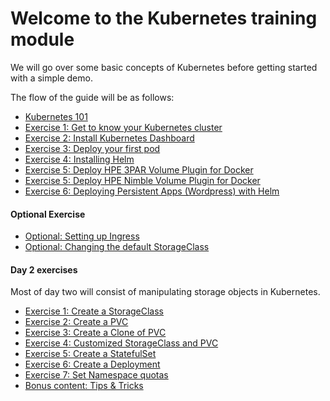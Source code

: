 # Welcome to the Kubernetes training module

We will go over some basic concepts of Kubernetes before getting started with a simple demo.

The flow of the guide will be as follows:

* [Kubernetes 101](kubernetes101.md)
* [Exercise 1: Get to know your Kubernetes cluster](get_to_know_cluster.md)
* [Exercise 2: Install Kubernetes Dashboard](dashboard.md)
* [Exercise 3: Deploy your first pod](deploy_first_pod.md)
* [Exercise 4: Installing Helm](install_helm.md)
* [Exercise 5: Deploy HPE 3PAR Volume Plugin for Docker](3par_volume_plugin_install.md)
* [Exercise 5: Deploy HPE Nimble Volume Plugin for Docker](nimble_volume_plugin_install.md)
* [Exercise 6: Deploying Persistent Apps (Wordpress) with Helm](deploy_app_helm.md)

#### Optional Exercise
* [Optional: Setting up Ingress](optional_ingress.md)
* [Optional: Changing the default StorageClass](default_storageclass.md)

#### Day 2 exercises
Most of day two will consist of manipulating storage objects in Kubernetes.

* [Exercise 1: Create a StorageClass](create_a_storageclass.md)
* [Exercise 2: Create a PVC](create_a_pvc.md)
* [Exercise 3: Create a Clone of PVC](create_a_cloneofpvc.md)
* [Exercise 4: Customized StorageClass and PVC](customize_storageclass.md)
* [Exercise 5: Create a StatefulSet](create_a_statefulset.md)
* [Exercise 6: Create a Deployment](create_a_deployment.md)
* [Exercise 7: Set Namespace quotas](namespace_quotas.md)
* [Bonus content: Tips & Tricks](tips_and_tricks.md)
